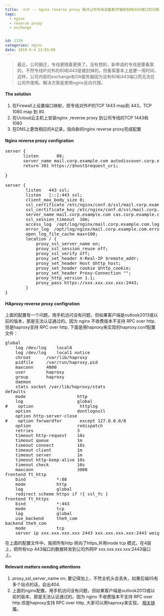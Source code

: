 ```yaml
---
title:  小计 -- nginx reverse proxy 解决公司专线没备案IP被封80和443端口的问题  
tags:
  - nginx
  - reverse proxy
  - exchange


id: 1159
categories: nginx
date: 2019-9-4 13:03:00
---
```

> 最近，公司搬迁，专线更随着更换了。没有想到，新申请的专线是要备案的，不然专线IP对外的80和443是被封掉的。但备案基本上是要一周时间，这样，公司内部的exchange和OA服务器因为没有80和443端口而无法在公司外使用。解决方案是使用nginx反向代理。

#### The solution
1. 在Firewall上设置端口映射，把专线对外IP的TCP 1443 map到 443，TCP 1080 map 到 80.
2. 在Ucloud云主机上安装nginx ,reverse proxy 到公司专线的TCP 1443和 1080
3. 在DNS上更改相应的A记录，指向新的nginx reverse proxy完成配置

#### Nginx reverse proxy configration
<pre>
server {
       listen       80;
       server_name mail.corp.example.com autodiscover.corp.example.com;
       return 301 https://$host$request_uri;

}

server {
        listen   443 ssl;
        listen   [::]:443 ssl;
        client_max_body_size 0;
        ssl_certificate /etc/nginx/conf.d/ssl/mail.corp.example.com.crt;
        ssl_certificate_key /etc/nginx/conf.d/ssl/mail.corp.example.com.key;
        server_name mail.corp.example.com cas.corp.example.com autodiscover.corp.example.com;
        ssl_session_timeout  10m;
        access_log  /opt/log/nginx/mail.corp.example.com.log  main;
        error_log  /opt/log/nginx/mail.corp.example.com.error.log;
        open_log_file_cache max=100;
        location / {
            proxy_ssl_server_name on;
            proxy_ssl_session_reuse off;
            proxy_ssl_verify off;
            proxy_set_header X-Real-IP $remote_addr;
            proxy_set_header Host $http_host;
            proxy_set_header cookie $http_cookie;
            proxy_set_header Proxy-Connection "";
            proxy_http_version 1.1;
            proxy_pass https://xxx.xxx.xxx.xxx:2443;
        }
}
</pre>

#### HAproxy reverse proxy configration
上面的配置有一个问题，用手机访问没有问题，但如果客户端是outlook2013或以前的版本，那是无法认证通过的。因为 nginx 不收费版本不支持 RPC over http.但是haproxy支持 RPC over http, 下面是用haproxy来实现的haproxy.conf配置文件：
<pre>
global
    log /dev/log    local0
    log /dev/log    local1 notice
    chroot      /var/lib/haproxy
    pidfile     /var/run/haproxy.pid
    maxconn     4000
    user        haproxy
    group       haproxy
    daemon
    stats socket /var/lib/haproxy/stats
defaults
    mode                    http
    log                     global
#    option                  httplog
    option                  dontlognull
    option http-server-close
#    option forwardfor       except 127.0.0.0/8
    option                  redispatch
    retries                 3
    timeout http-request    10s
    timeout queue           1m
    timeout connect         10s
    timeout client          1m
    timeout server          1m
    timeout http-keep-alive 10s
    timeout check           10s
    maxconn                 3000
frontend ft_http
    bind            *:80
    mode            http
    log             global
    redirect scheme https if !{ ssl_fc }
frontend ft_https
    bind            *:443
    mode            tcp 
    log             global
    use_backend     the9_com
backend the9_com
    mode            tcp
    server ip_xxx.xxx.xxx.xxx_2443 xxx.xxx.xxx.xxx:2443 weight 1 maxconn 3000 check
</pre>

在上面的配置文件中，我把所有http 转向了https,并用mode  tcp 模式，在4层上，把所有tcp 443端口的数据转发到公司外网IP xxx.xxx.xxx.xxx:2443端口上。

#### Relevant matters needing attentions
1. proxy_ssl_server_name on; 要记得加上，不然主机头会丢失，如果后端IIS有多个站点的话，会出404.
2. 上面的nginx配置，用手机访问没有问题，但如果客户端是outlook2013或以前的版本，那是无法认证通过的。因为 nginx 不收费版本不支持 RPC over http.但是haproxy支持 RPC over http, 大家可以用haproxy来实现。
[相关链接](https://www.reddit.com/r/sysadmin/comments/6wq3rj/nginx_reverse_proxy_to_exchange/)。



